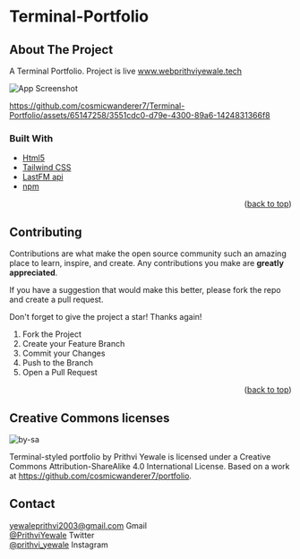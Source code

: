 # Terminal-Portfolio
## About The Project
 A Terminal Portfolio. 
 Project is live www.webprithviyewale.tech

![App Screenshot](https://user-images.githubusercontent.com/65147258/234175185-93297c6a-c9bf-4cf1-83a5-d3e1f0156d73.png)

https://github.com/cosmicwanderer7/Terminal-Portfolio/assets/65147258/3551cdc0-d79e-4300-89a6-1424831366f8



### Built With



* [Html5](https://developer.mozilla.org/en-US/docs/Web/HTML)
* [Tailwind CSS](https://tailwindcss.com/)
* [LastFM api](https://www.last.fm/api)
* [npm](https://www.npmjs.com/)


<p align="right">(<a href="#about-the-project">back to top</a>)</p>

<!-- CONTRIBUTING -->
## Contributing

Contributions are what make the open source community such an amazing place to learn, inspire, and create. Any contributions you make are **greatly appreciated**.

If you have a suggestion that would make this better, please fork the repo and create a pull request. 

Don't forget to give the project a star! Thanks again!

1. Fork the Project
2. Create your Feature Branch
3. Commit your Changes 
5. Push to the Branch 
6. Open a Pull Request

<p align="right">(<a href="#about-the-project">back to top</a>)</p>

## Creative Commons licenses

![by-sa](https://user-images.githubusercontent.com/65147258/209966249-88275ba5-75a3-4a4e-af1c-7d861c5cf838.png)

Terminal-styled portfolio by Prithvi Yewale is licensed under a Creative Commons Attribution-ShareAlike 4.0 International License.
Based on a work at https://github.com/cosmicwanderer7/portfolio.

<!-- CONTACT -->
## Contact
  yewaleprithvi2003@gmail.com Gmail <br>
 [@PrithviYewale](https://twitter.com/PrithviYewale) Twitter <br>
 [@prithvi_yewale](https://www.instagram.com/prithvi_yewale) Instagram <br>
